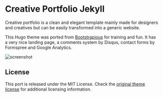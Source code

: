 # Creative Portfolio Jekyll

Creative portfolio is a clean and elegant template mainly made for designers and creatives but can be easily transformed into a generic website.

This Hugo theme was ported from [Bootstrapious](https://bootstrapious.com/p/creative-portfolio) for training and fun. It has a very nice landing page, a comments system by Disqus, contact forms by Formspree and Google Analytics.

![screenshot](https://github.com/vidhyav656/creative-portfolio-jekyll/blob/master/screenshot.png)

## License

This port is released under the MIT License. Check the [original theme license](https://bootstrapious.com/p/creative-portfolio) for additional licensing information.
